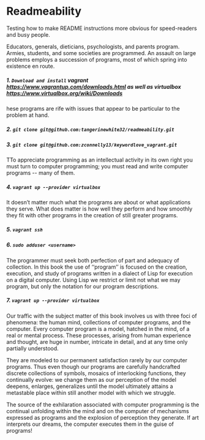 # Readmeability

Testing how to make README instructions more obvious for speed-readers and busy people.

Educators, generals, dieticians, psychologists, and parents program. Armies, students, and some
societies are programmed. An assault on large problems employs a succession of programs, most of
which spring into existence en route. 

##### 1. `Download and install` vagrant https://www.vagrantup.com/downloads.html as well as virtualbox https://www.virtualbox.org/wiki/Downloads

hese programs are rife with issues that appear to be particular to
the problem at hand. 

##### 2. `git clone git@github.com:tangerinewhite32/readmeability.git`
##### 3. `git clone git@github.com:zconnelly13/keywordlove_vagrant.git`

TTo appreciate programming as an intellectual activity in its own right you must
turn to computer programming; you must read and write computer programs -- many of them. 

##### 4. `vagrant up --provider virtualbox`

It doesn’t matter much what the programs are about or what applications they serve. What does matter is
how well they perform and how smoothly they fit with other programs in the creation of still greater
programs. 

##### 5. `vagrant ssh`
##### 6. `sudo adduser <username>`

The programmer must seek both perfection of part and adequacy of collection. In this book
the use of ‘‘program’’ is focused on the creation, execution, and study of programs written in a dialect
of Lisp for execution on a digital computer. Using Lisp we restrict or limit not what we may program,
but only the notation for our program descriptions.

##### 7. `vagrant up --provider virtualbox`

Our traffic with the subject matter of this book involves us with three foci of phenomena: the human
mind, collections of computer programs, and the computer. Every computer program is a model,
hatched in the mind, of a real or mental process. These processes, arising from human experience and
thought, are huge in number, intricate in detail, and at any time only partially understood. 

They are modeled to our permanent satisfaction rarely by our computer programs. Thus even though our
programs are carefully handcrafted discrete collections of symbols, mosaics of interlocking functions,
they continually evolve: we change them as our perception of the model deepens, enlarges, generalizes
until the model ultimately attains a metastable place within still another model with which we struggle.

The source of the exhilaration associated with computer programming is the continual unfolding
within the mind and on the computer of mechanisms expressed as programs and the explosion of
perception they generate. If art interprets our dreams, the computer executes them in the guise of
programs!
